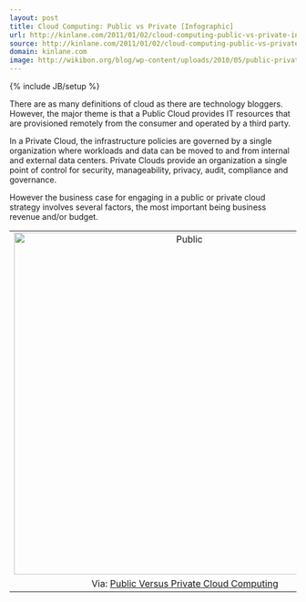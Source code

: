 ```yaml
---
layout: post
title: Cloud Computing: Public vs Private [Infographic]
url: http://kinlane.com/2011/01/02/cloud-computing-public-vs-private-infographic/
source: http://kinlane.com/2011/01/02/cloud-computing-public-vs-private-infographic/
domain: kinlane.com
image: http://wikibon.org/blog/wp-content/uploads/2010/05/public-private-970.png
---
```

{% include JB/setup %}<p>There are as many definitions of cloud as there are technology bloggers. However, the major theme is that a Public Cloud provides IT resources that are provisioned remotely from the consumer and operated by a third party.<p></p>
In a Private Cloud, the infrastructure policies are governed by a single organization where workloads and data can be moved to and from internal and external data centers. Private Clouds provide an organization a single point of control for security, manageability, privacy, audit, compliance and governance.<p></p>
However the business case for engaging in a public or private cloud strategy involves several factors, the most important being business revenue and/or budget.
<table cellspacing="5" cellpadding="5" align="center">
<tbody>
<tr>
<td align="center"><a href="http://wikibon.org/blog/private-cloud-computing"><img src="http://wikibon.org/blog/wp-content/uploads/2010/05/public-private-970.png" border="0" alt="Public" width="600" /></a></td>
</tr>
<tr>
<td align="center">Via: <a href="http://wikibon.org">Public Versus Private Cloud Computing</a></td>
</tr>
</tbody>
</table></p>
